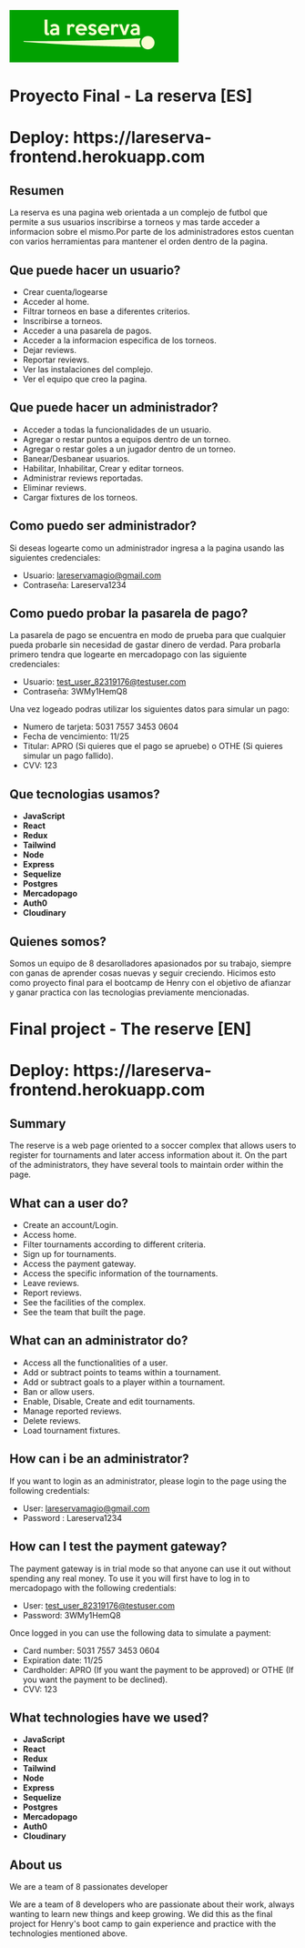 ![ReservaLogo](client/src/images/LaReservaLogo.png)
# Proyecto Final - La reserva [ES]
<h1>Deploy: 
<a>https://lareserva-frontend.herokuapp.com</a>
</h1>

## Resumen

La reserva es una pagina web orientada a un complejo de futbol que permite a sus usuarios inscribirse a torneos y mas tarde acceder a informacion sobre el mismo.Por parte de los administradores estos cuentan con varios herramientas para mantener el orden dentro de la pagina.

## Que puede hacer un usuario?

- Crear cuenta/logearse
- Acceder al home.
- Filtrar torneos en base a diferentes criterios.
- Inscribirse a torneos.
- Acceder a una pasarela de pagos.
- Acceder a la informacion especifica de los torneos.
- Dejar reviews.
- Reportar reviews.
- Ver las instalaciones del complejo.
- Ver el equipo que creo la pagina.

## Que puede hacer un administrador?

- Acceder a todas la funcionalidades de un usuario.
- Agregar o restar puntos a equipos dentro de un torneo.
- Agregar o restar goles a un jugador dentro de un torneo.
- Banear/Desbanear usuarios.
- Habilitar, Inhabilitar, Crear y editar torneos.
- Administrar reviews reportadas.
- Eliminar reviews.
- Cargar fixtures de los torneos.

## Como puedo ser administrador?

Si deseas logearte como un administrador ingresa a la pagina usando las siguientes credenciales:

- Usuario: lareservamagio@gmail.com
- Contraseña: Lareserva1234

## Como puedo probar la pasarela de pago?

La pasarela de pago se encuentra en modo de prueba para que cualquier pueda probarle sin necesidad de gastar dinero de verdad.
Para probarla primero tendra que logearte en mercadopago con las siguiente credenciales:

- Usuario: test_user_82319176@testuser.com
- Contraseña: 3WMy1HemQ8

Una vez logeado podras utilizar los siguientes datos para simular un pago:

- Numero de tarjeta: 5031 7557 3453 0604
- Fecha de vencimiento: 11/25
- Titular: APRO (Si quieres que el pago se apruebe) o OTHE (Si quieres simular un pago fallido).
- CVV: 123

## Que tecnologias usamos?

- __JavaScript__
- __React__
- __Redux__
- __Tailwind__
- __Node__
- __Express__
- __Sequelize__
- __Postgres__
- __Mercadopago__
- __Auth0__
- __Cloudinary__

## Quienes somos?

Somos un equipo de 8 desarolladores apasionados por su trabajo, siempre con ganas de aprender cosas nuevas y seguir creciendo.
Hicimos esto como proyecto final para el bootcamp de Henry con el objetivo de afianzar y ganar practica con las tecnologias previamente mencionadas.

# Final project - The reserve [EN]
<h1>Deploy: 
<a>https://lareserva-frontend.herokuapp.com</a>
</h1>

## Summary

The reserve is a web page oriented to a soccer complex that allows users to register for tournaments and later access information about it.
On the part of the administrators, they have several tools to maintain order within the page.


## What can a user do?

- Create an account/Login.
- Access home.
- Filter tournaments according to different criteria.
- Sign up for tournaments.
- Access the payment gateway.
- Access the specific information of the tournaments.
- Leave reviews.
- Report reviews.
- See the facilities of the complex.
- See the team that built the page.

## What can an administrator do?

- Access all the functionalities of a user.
- Add or subtract points to teams within a tournament.
- Add or subtract goals to a player within a tournament.
- Ban or allow users.
- Enable, Disable, Create and edit tournaments.
- Manage reported reviews.
- Delete reviews.
- Load tournament fixtures.

## How can i be an administrator?

If you want to login as an administrator, please login to the page using the following credentials:

- User: lareservamagio@gmail.com
- Password : Lareserva1234

## How can I test the payment gateway?

The payment gateway is in trial mode so that anyone can use it out without spending any real money.
To use it you will first have to log in to mercadopago with the following credentials:

- User: test_user_82319176@testuser.com
- Password: 3WMy1HemQ8

Once logged in you can use the following data to simulate a payment:

- Card number: 5031 7557 3453 0604
- Expiration date: 11/25
- Cardholder: APRO (If you want the payment to be approved) or OTHE (If you want the payment to be declined).
- CVV: 123

## What technologies have we used?

- __JavaScript__
- __React__
- __Redux__
- __Tailwind__
- __Node__
- __Express__
- __Sequelize__
- __Postgres__
- __Mercadopago__
- __Auth0__
- __Cloudinary__

## About us
We are a team of 8 passionates developer 

We are a team of 8 developers who are passionate about their work, always wanting to learn new things and keep growing.
We did this as the final project for Henry's boot camp to gain experience and practice with the technologies mentioned above.